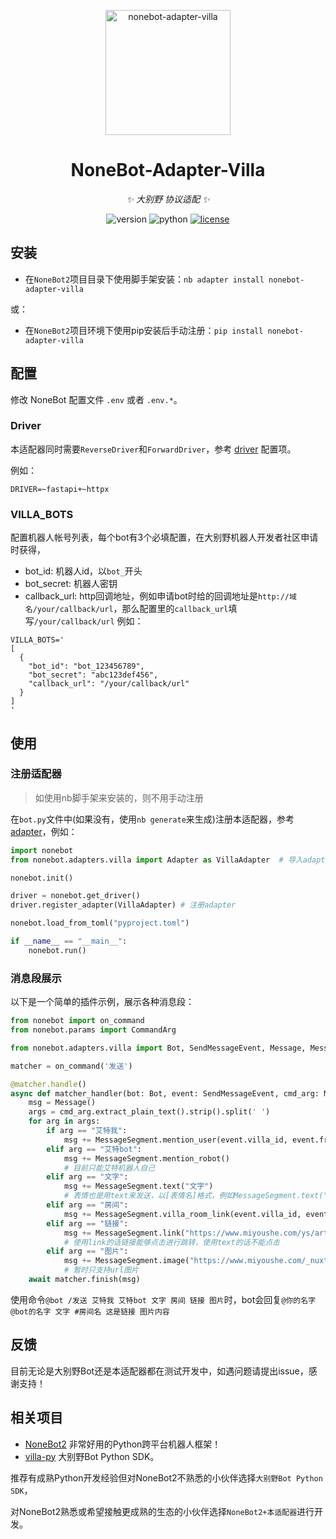 <p align="center">
  <a href="https://v2.nonebot.dev/"><img src="https://v2.nonebot.dev/logo.png" width="200" height="200" alt="nonebot-adapter-villa"></a>
</p>

<div align="center">

# NoneBot-Adapter-Villa

_✨ 大别野 协议适配 ✨_

<img src="https://img.shields.io/pypi/v/nonebot-adapter-villa" alt="version">
<img src="https://img.shields.io/badge/Python-3.8+-yellow" alt="python">
<a href="https://cdn.jsdelivr.net/gh/CMHopeSunshine/nonebot-adapter-villa@master/LICENSE"><img src="https://img.shields.io/github/license/CMHopeSunshine/nonebot-adapter-villa" alt="license"></a>

</div>

## 安装

- 在`NoneBot2`项目目录下使用脚手架安装：`nb adapter install nonebot-adapter-villa`
  
或：

- 在`NoneBot2`项目环境下使用pip安装后手动注册：`pip install nonebot-adapter-villa`

## 配置

修改 NoneBot 配置文件 `.env` 或者 `.env.*`。

### Driver

本适配器同时需要`ReverseDriver`和`ForwardDriver`，参考 [driver](https://v2.nonebot.dev/docs/next/advanced/driver#%E9%A9%B1%E5%8A%A8%E5%99%A8%E7%B1%BB%E5%9E%8B) 配置项。

例如：

```dotenv
DRIVER=~fastapi+~httpx
```

### VILLA_BOTS

配置机器人帐号列表，每个bot有3个必填配置，在大别野机器人开发者社区申请时获得，

- bot_id: 机器人id，以`bot_`开头
- bot_secret: 机器人密钥
- callback_url: http回调地址，例如申请bot时给的回调地址是`http://域名/your/callback/url`，那么配置里的`callback_url`填写`/your/callback/url`
  例如：

```dotenv
VILLA_BOTS='
[
  {
    "bot_id": "bot_123456789",
    "bot_secret": "abc123def456",
    "callback_url": "/your/callback/url"
  }
]
'
```

## 使用

### 注册适配器

> 如使用nb脚手架来安装的，则不用手动注册

在`bot.py`文件中(如果没有，使用`nb generate`来生成)注册本适配器，参考[adapter](https://v2.nonebot.dev/docs/advanced/adapter)，例如：

```python
import nonebot
from nonebot.adapters.villa import Adapter as VillaAdapter  # 导入adapter

nonebot.init()

driver = nonebot.get_driver()
driver.register_adapter(VillaAdapter) # 注册adapter

nonebot.load_from_toml("pyproject.toml")

if __name__ == "__main__":
    nonebot.run()
```

### 消息段展示

以下是一个简单的插件示例，展示各种消息段：

```python
from nonebot import on_command
from nonebot.params import CommandArg

from nonebot.adapters.villa import Bot, SendMessageEvent, Message, MessageSegment

matcher = on_command('发送')

@matcher.handle()
async def matcher_handler(bot: Bot, event: SendMessageEvent, cmd_arg: Message = CommandArg()):
    msg = Message()
    args = cmd_arg.extract_plain_text().strip().split(' ')
    for arg in args:
        if arg == "艾特我":
            msg += MessageSegment.mention_user(event.villa_id, event.from_user_id)
        elif arg == "艾特bot":
            msg += MessageSegment.mention_robot()
            # 目前只能艾特机器人自己
        elif arg == "文字":
            msg += MessageSegment.text("文字")
            # 表情也是用text来发送，以[表情名]格式，例如MessageSegment.text("[爱心]")
        elif arg == "房间":
            msg += MessageSegment.villa_room_link(event.villa_id, event.room_id)
        elif arg == "链接":
            msg += MessageSegment.link("https://www.miyoushe.com/ys/article/39670307", "这是链接")
            # 使用link的话链接能够点击进行跳转，使用text的话不能点击
        elif arg == "图片":
            msg += MessageSegment.image("https://www.miyoushe.com/_nuxt/img/miHoYo_Game.2457753.png")
            # 暂时只支持url图片
    await matcher.finish(msg)
```

使用命令`@bot /发送 艾特我 艾特bot 文字 房间 链接 图片`时，bot会回复`@你的名字 @bot的名字 文字 #房间名 这是链接 图片内容`


## 反馈

目前无论是大别野Bot还是本适配器都在测试开发中，如遇问题请提出issue，感谢支持！

## 相关项目

- [NoneBot2](https://github.com/nonebot/nonebot2) 非常好用的Python跨平台机器人框架！
- [villa-py](https://github.com/CMHopeSunshine/villa-py) 大别野Bot Python SDK。

推荐有成熟Python开发经验但对NoneBot2不熟悉的小伙伴选择`大别野Bot Python SDK`，

对NoneBot2熟悉或希望接触更成熟的生态的小伙伴选择`NoneBot2+本适配器`进行开发。